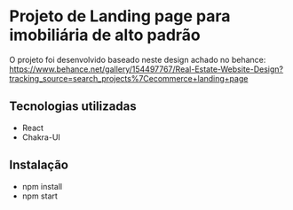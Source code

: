 # Projeto de Landing page para imobiliária de alto padrão
O projeto foi desenvolvido baseado neste design achado no behance: https://www.behance.net/gallery/154497767/Real-Estate-Website-Design?tracking_source=search_projects%7Cecommerce+landing+page

## Tecnologias utilizadas
- React
- Chakra-UI


## Instalação
- npm install
- npm start